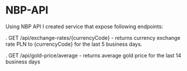 # NBP-API

Using NBP API I created service that expose following endpoints:

. GET /api/exchange-rates/{currencyCode} - returns currency exchange rate PLN to {currencyCode} for the last 5 business days.

. GET /api/gold-price/average - returns average gold price for the last 14 business days
